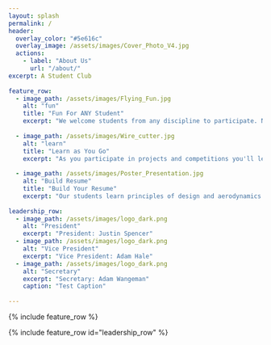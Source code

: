 ```yaml
---
layout: splash
permalink: /
header:
  overlay_color: "#5e616c"
  overlay_image: /assets/images/Cover_Photo_V4.jpg
  actions:
    - label: "About Us"
      url: "/about/"
excerpt: A Student Club  
  
feature_row:
  - image_path: /assets/images/Flying_Fun.jpg
    alt: "fun"
    title: "Fun For ANY Student"
    excerpt: "We welcome students from any discipline to participate. No experience is required to get started in the Aeronautics Club."
    
  - image_path: /assets/images/Wire_cutter.jpg
    alt: "learn"
    title: "Learn as You Go"
    excerpt: "As you participate in projects and competitions you'll learn the skills you need to design, build, and fly your own aircraft."
    
  - image_path: /assets/images/Poster_Presentation.jpg
    alt: "Build Resume"
    title: "Build Your Resume"
    excerpt: "Our students learn principles of design and aerodynamics to compete in the public arena and prepare to become leaders in the aersopace industry."
    
leadership_row:
  - image_path: /assets/images/logo_dark.png
    alt: "President"
    excerpt: "President: Justin Spencer"
  - image_path: /assets/images/logo_dark.png
    alt: "Vice President"
    excerpt: "Vice President: Adam Hale"
  - image_path: /assets/images/logo_dark.png
    alt: "Secretary"
    excerpt: "Secretary: Adam Wangeman"
    caption: "Test Caption"
    
---
```


{% include feature_row %}

{% include feature_row id="leadership_row" %}
